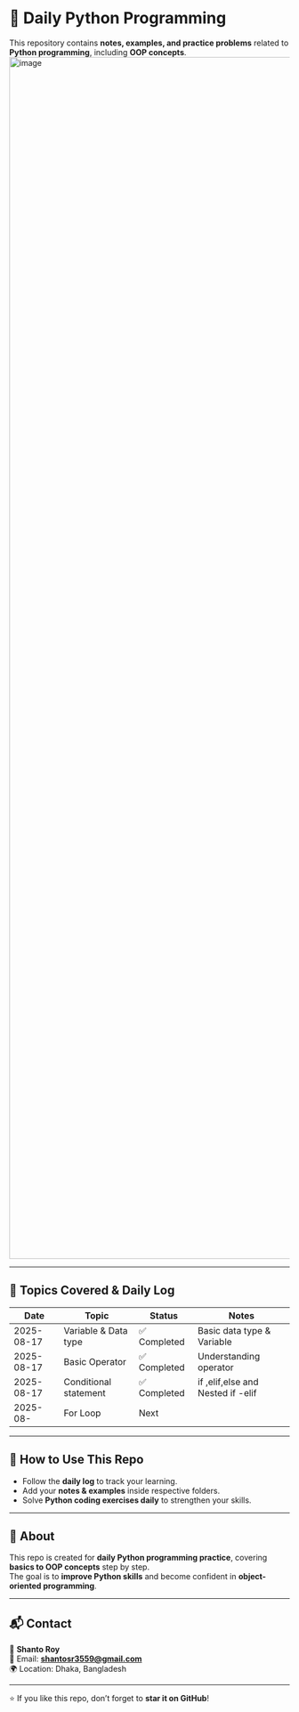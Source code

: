 # 🐍 Daily Python Programming

This repository contains **notes, examples, and practice problems** related to **Python programming**, including **OOP concepts**.
<img width="3840" height="2160" alt="image" src="https://github.com/user-attachments/assets/e6f35bd3-af72-4e38-afd9-90469ee6113a" />

---

## 📅 Topics Covered & Daily Log

| Date       | Topic                               | Status       | Notes                                 |
|------------|-------------------------------------|--------------|---------------------------------------|
| 2025-08-17 | Variable & Data type               | ✅ Completed  | Basic data type & Variable        |
| 2025-08-17| Basic Operator                     | ✅ Completed  | Understanding operator       |
| 2025-08-17 | Conditional statement           | ✅ Completed  | if ,elif,else  and Nested if -elif        |
| 2025-08- | For Loop              | Next  |      |


---

## 🚀 How to Use This Repo

- Follow the **daily log** to track your learning.  
- Add your **notes & examples** inside respective folders.  
- Solve **Python coding exercises daily** to strengthen your skills.  

---

## 📌 About

This repo is created for **daily Python programming practice**, covering **basics to OOP concepts** step by step.  
The goal is to **improve Python skills** and become confident in **object-oriented programming**.  

---

## 📬 Contact

👤 **Shanto Roy**  
📧 Email: **shantosr3559@gmail.com**  
🌍 Location: Dhaka, Bangladesh  

---

⭐ If you like this repo, don’t forget to **star it on GitHub**!
